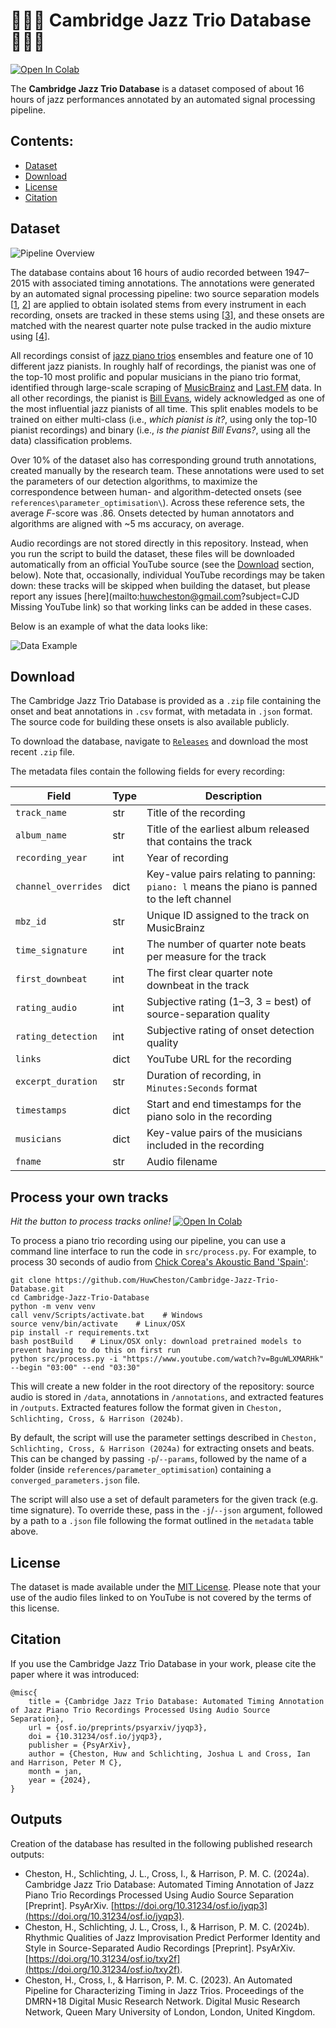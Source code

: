# 🎹🎻🥁 Cambridge Jazz Trio Database 🎹🎻🥁

<a target="_blank" href="https://colab.research.google.com/github/HuwCheston/Cambridge-Jazz-Trio-Database/blob/main/example.ipynb">
  <img src="https://colab.research.google.com/assets/colab-badge.svg" alt="Open In Colab"/>
</a>

The **Cambridge Jazz Trio Database** is a dataset composed of about 16 hours of jazz performances annotated by an automated signal processing pipeline.

## Contents:
- [Dataset](#dataset)
- [Download](#download)
- [License](#license)
- [Citation](#outputs)

## Dataset

![Pipeline Overview](https://raw.githubusercontent.com/HuwCheston/Cambridge-Jazz-Trio-Database/main/references/images/pipeline_overview.jpg)

The database contains about 16 hours of audio recorded between 1947–2015 with associated timing annotations. The annotations were generated by an automated signal processing pipeline: two source separation models [[1](https://github.com/deezer/spleeter), [2](https://github.com/facebookresearch/demucs)] are applied to obtain isolated stems from every instrument in each recording, onsets are tracked in these stems using [[3](https://github.com/librosa/librosa)], and these onsets are matched with the nearest quarter note pulse tracked in the audio mixture using [[4](https://github.com/CPJKU/madmom)].

All recordings consist of [jazz piano trios](https://en.wikipedia.org/wiki/Jazz_trio) ensembles and feature one of 10 different jazz pianists. In roughly half of recordings, the pianist was one of the top-10 most prolific and popular musicians in the piano trio format, identified through large-scale scraping of [MusicBrainz](https://musicbrainz.org/doc/MusicBrainz_API) and [Last.FM](https://www.last.fm/api) data. In all other recordings, the pianist is [Bill Evans](https://en.wikipedia.org/wiki/Bill_Evans), widely acknowledged as one of the most influential jazz pianists of all time. This split enables models to be trained on either multi-class (i.e., *which pianist is it?*, using only the top-10 pianist recordings) and binary (i.e., *is the pianist Bill Evans?*, using all the data) classification problems.

Over 10% of the dataset also has corresponding ground truth annotations, created manually by the research team. These annotations were used to set the parameters of our detection algorithms, to maximize the correspondence between human- and algorithm-detected onsets (see `references\parameter_optimisation\`). Across these reference sets, the average *F*-score was .86. Onsets detected by human annotators and algorithms are aligned with ~5 ms accuracy, on average. 

Audio recordings are not stored directly in this repository. Instead, when you run the script to build the dataset, these files will be downloaded automatically from an official YouTube source (see the [Download](#download) section, below). Note that, occasionally, individual YouTube recordings may be taken down: these tracks will be skipped when building the dataset, but please report any issues [here](mailto:huwcheston@gmail.com?subject=CJD Missing YouTube link) so that working links can be added in these cases.

Below is an example of what the data looks like:

![Data Example](https://raw.githubusercontent.com/HuwCheston/Cambridge-Jazz-Trio-Database/main/references/images/data_example.jpg)

## Download

The Cambridge Jazz Trio Database is provided as a `.zip` file containing the onset and beat annotations in `.csv` format, with metadata in `.json` format. The source code for building these onsets is also available publicly. 

To download the database, navigate to [`Releases`](https://github.com/HuwCheston/Cambridge-Jazz-Trio-Database/releases) and download the most recent `.zip` file.

The metadata files contain the following fields for every recording:

| Field               | Type | Description                                                                                   |
|---------------------|------|-----------------------------------------------------------------------------------------------|
| `track_name`        | str  | Title of the recording                                                                        |
| `album_name`        | str  | Title of the earliest album released that contains the track                                  |
| `recording_year`    | int  | Year of recording                                                                             |
| `channel_overrides` | dict | Key-value pairs relating to panning: `piano: l` means the piano is panned to the left channel |
| `mbz_id`            | str  | Unique ID assigned to the track on MusicBrainz                                                |
| `time_signature`    | int  | The number of quarter note beats per measure for the track                                    |
| `first_downbeat`    | int  | The first clear quarter note downbeat in the track                                            |
| `rating_audio`      | int  | Subjective rating (1–3, 3 = best) of source-separation quality                                |
| `rating_detection`  | int  | Subjective rating of onset detection quality                                                  |
| `links`             | dict | YouTube URL for the recording                                                                 |
| `excerpt_duration`  | str  | Duration of recording, in `Minutes:Seconds` format                                            |
| `timestamps`        | dict | Start and end timestamps for the piano solo in the recording                                  |
| `musicians`         | dict | Key-value pairs of the musicians included in the recording                                    |
| `fname`             | str  | Audio filename                                                                                |

## Process your own tracks

*Hit the button to process tracks online!* <a target="_blank" href="https://colab.research.google.com/github/HuwCheston/Cambridge-Jazz-Trio-Database/blob/main/example.ipynb">
  <img src="https://colab.research.google.com/assets/colab-badge.svg" alt="Open In Colab"/>
</a>

To process a piano trio recording using our pipeline, you can use a command line interface to run the code in `src/process.py`. For example, to process 30 seconds of audio from [Chick Corea's Akoustic Band 'Spain'](https://www.youtube.com/watch?v=BguWLXMARHk):

```
git clone https://github.com/HuwCheston/Cambridge-Jazz-Trio-Database.git
cd Cambridge-Jazz-Trio-Database
python -m venv venv
call venv/Scripts/activate.bat    # Windows
source venv/bin/activate    # Linux/OSX
pip install -r requirements.txt
bash postBuild    # Linux/OSX only: download pretrained models to prevent having to do this on first run
python src/process.py -i "https://www.youtube.com/watch?v=BguWLXMARHk" --begin "03:00" --end "03:30"
```

This will create a new folder in the root directory of the repository: source audio is stored in `/data`, annotations in `/annotations`, and extracted features in `/outputs`. Extracted features follow the format given in `Cheston, Schlichting, Cross, & Harrison (2024b)`.

By default, the script will use the parameter settings described in `Cheston, Schlichting, Cross, & Harrison (2024a)` for extracting onsets and beats. This can be changed by passing `-p`/`--params`, followed by the name of a folder (inside `references/parameter_optimisation`) containing a `converged_parameters.json` file.

The script will also use a set of default parameters for the given track (e.g. time signature). To override these, pass in the `-j`/`--json` argument, followed by a path to a `.json` file following the format outlined in the `metadata` table above.


## License

The dataset is made available under the [MIT License](https://spdx.org/licenses/MIT.html). Please note that your use of the audio files linked to on YouTube is not covered by the terms of this license.

## Citation

If you use the Cambridge Jazz Trio Database in your work, please cite the paper where it was introduced:

```
@misc{
	title = {Cambridge Jazz Trio Database: Automated Timing Annotation of Jazz Piano Trio Recordings Processed Using Audio Source Separation},
	url = {osf.io/preprints/psyarxiv/jyqp3},
	doi = {10.31234/osf.io/jyqp3},
	publisher = {PsyArXiv},
	author = {Cheston, Huw and Schlichting, Joshua L and Cross, Ian and Harrison, Peter M C},
	month = jan,
	year = {2024},
}
```

## Outputs

Creation of the database has resulted in the following published research outputs:

- Cheston, H., Schlichting, J. L., Cross, I., & Harrison, P. M. C. (2024a). Cambridge Jazz Trio Database: Automated Timing Annotation of Jazz Piano Trio Recordings Processed Using Audio Source Separation [Preprint]. PsyArXiv. [https://doi.org/10.31234/osf.io/jyqp3](https://doi.org/10.31234/osf.io/jyqp3).
- Cheston, H., Schlichting, J. L., Cross, I., & Harrison, P. M. C. (2024b). Rhythmic Qualities of Jazz Improvisation Predict Performer Identity and Style in Source-Separated Audio Recordings [Preprint]. PsyArXiv. [https://doi.org/10.31234/osf.io/txy2f](https://doi.org/10.31234/osf.io/txy2f).
- Cheston, H., Cross, I., & Harrison, P. M. C. (2023). An Automated Pipeline for Characterizing Timing in Jazz Trios. Proceedings of the DMRN+18 Digital Music Research Network. Digital Music Research Network, Queen Mary University of London, London, United Kingdom.
